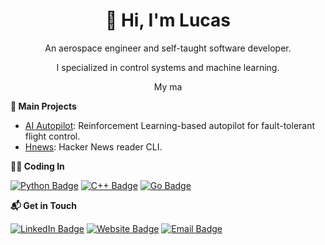 
<div align="center">
 
# 👋 Hi, I'm Lucas
An aerospace engineer and self-taught software developer. 

I specialized in control systems and machine learning. 

My ma
</div>

**🚀 Main Projects**
- [AI Autopilot][autopilot-link]: Reinforcement Learning-based autopilot for fault-tolerant flight control.
- [Hnews][hnews-link]: Hacker News reader CLI.

**👨‍💻 Coding In**

[![Python Badge](https://img.shields.io/badge/-Python-3776AB?style=for-the-badge&logo=Python&logoColor=white)](https://www.python.org/)
[![C++ Badge](https://img.shields.io/badge/-C++-00599C?style=for-the-badge&logo=c%2B%2B&logoColor=white)](https://isocpp.org/)
[![Go Badge](https://img.shields.io/badge/-Go-00ADD8?style=for-the-badge&logo=Go&logoColor=white)](https://golang.org/)



**📬 Get in Touch**

[![LinkedIn Badge][linkedin-badge]][linkedin-url]
[![Website Badge][website-badge]][website-url]
[![Email Badge](https://img.shields.io/badge/-Email-EA4335?style=for-the-badge&logo=Gmail&logoColor=white&link=mailto:youremail@example.com)](mailto:youremail@example.com)

[autopilot-link]: https://github.com/iamlucasvieira/HybridRL-FlightControl
[hnews-link]: https://github.com/iamlucasvieira/hnews

[linkedin-badge]: https://img.shields.io/badge/-LinkedIn-blue?style=for-the-badge&logo=Linkedin&logoColor=white
[linkedin-url]: https://www.linkedin.com/in/iamlucasvieira/
[website-badge]: https://img.shields.io/badge/-Website-47CCCC?style=for-the-badge&logo=Google-Chrome&logoColor=white
[website-url]: lucasvieira.nl
